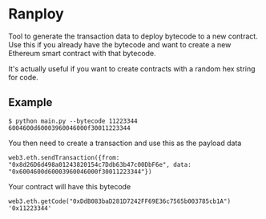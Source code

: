 # Ranploy

Tool to generate the transaction data to deploy bytecode to a new contract. 
Use this if you already have the bytecode and want to create a new Ethereum smart contract with that bytecode.

It's actually useful if you want to create contracts with a random hex string for code.

## Example

```shell
$ python main.py --bytecode 11223344
6004600d60003960046000f30011223344
```

You then need to create a transaction and use this as the payload data

```
web3.eth.sendTransaction({from: "0x8d26D6d498a01243820154c7Ddb63b47c00DbF6e", data: "0x6004600d60003960046000f30011223344"})
```

Your contract will have this bytecode
```
web3.eth.getCode("0xDdB083baD281D7242FF69E36c7565b003785cb1A")
'0x11223344'
```

